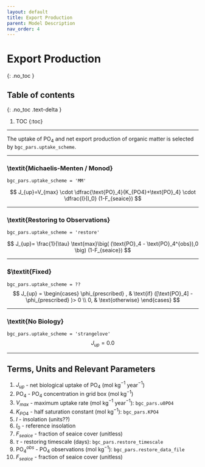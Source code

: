 ```yaml
---
layout: default
title: Export Production
parent: Model Description
nav_order: 4
---
```



# Export Production
{: .no_toc }

## Table of contents
{: .no_toc .text-delta }

1. TOC
{:toc}

---

The uptake of PO$_4$ and net export production of organic matter is selected by `bgc_pars.uptake_scheme`.

---

### \textit{Michaelis-Menten / Monod}

`bgc_pars.uptake_scheme = 'MM'`


$$ J_{up}=V_{max} \cdot \dfrac{\text{PO}_4}{K_{PO4}+\text{PO}_4} \cdot \dfrac{I}{I_0}  (1-F_{seaice}) $$

---

### \textit{Restoring to Observations}

`bgc_pars.uptake_scheme = 'restore'`

$$ J_{up}= \frac{1}{\tau}   \text{max}\big( (\text{PO}_4 - \text{PO}_4^{obs}),0 \big)   (1-F_{seaice}) $$

---

### $\textit{Fixed}

`bgc_pars.uptake_scheme = ??`
$$
 J_{up}  = \begin{cases}
 	\phi_{prescribed} , &  \text{if}  ([\text{PO}_4] - \phi_{prescribed} )> 0 \\
 	0, & \text{otherwise}
 	\end{cases}
$$

---


### \textit{No Biology}

`bgc_pars.uptake_scheme = 'strangelove'`
$$ J_{up}= 0.0 $$

---

## Terms, Units and Relevant Parameters

1. $J_{up}$ - net biological uptake of PO$_4$ (mol kg$^{-1}$ year$^{-1}$)
2. $\text{PO}_{4}$ - PO$_4$ concentration in grid box (mol kg$^{-1}$)
3. $V_{max}$ - maximum uptake rate (mol kg$^{-1}$ year$^{-1}$): `bgc_pars.u0PO4`
4. $K_{PO4}$ - half saturation constant (mol kg$^{-1}$): `bgc_pars.KPO4`
5. $I$ - insolation (units??)
6. $I_0$ - reference insolation
7. $F_{seaice}$ - fraction of seaice cover (unitless)
8. $\tau$ - restoring timescale (days): `bgc_pars.restore_timescale`
9. $\text{PO}_4^{obs}$ - PO$_4$ observations (mol kg$^{-1}$): `bgc_pars.restore_data_file`
10. $F_{seaice}$ - fraction of seaice cover (unitless)

